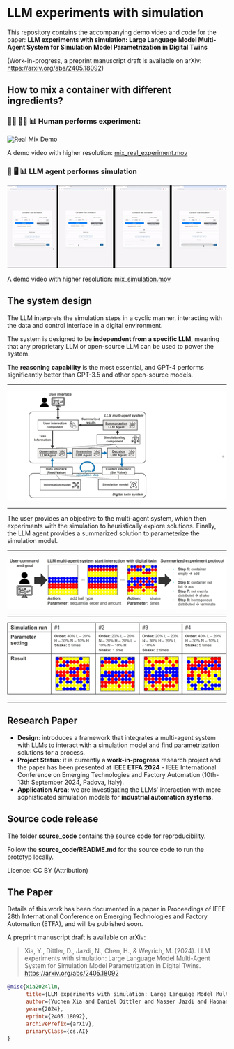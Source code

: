# LLM experiments with simulation
This repository contains the accompanying demo video and code for the paper: **LLM experiments with simulation: Large Language Model Multi-Agent System for Simulation Model Parametrization in Digital Twins**

(Work-in-progress, a preprint manuscript draft is available on arXiv: https://arxiv.org/abs/2405.18092)


## How to mix a container with different ingredients?

### :woman_scientist: :man_scientist: :bar_chart:  Human performs experiment:

![Real Mix Demo](demos/mix_real.gif)

A demo video with higher resolution: [mix_real_experiment.mov](mix_real_experiment.mov)

### :robot: :desktop_computer: :bar_chart: LLM agent performs simulation

![Simulation Mix Demo](demos/mix_simulation.gif)

A demo video with higher resolution: [mix_simulation.mov](mix_simulation.mov)

## The system design
The LLM interprets the simulation steps in a cyclic manner, interacting with the data and control interface in a digital environment.

The system is designed to be **independent from a specific LLM**, meaning that any proprietary LLM or open-source LLM can be used to power the system. 

The **reasoning capability** is the most essential, and GPT-4 performs significantly better than GPT-3.5 and other open-source models.

---
![system_design_1](demos/system_design_1.jpg)

---
The user provides an objective to the multi-agent system, which then experiments with the simulation to heuristically explore solutions. Finally, the LLM agent provides a summarized solution to parameterize the simulation model.

---
![system_design_2](demos/system_design_2.jpg)

---
![system_design_3](demos/system_design_3.jpg)

---
## Research Paper 
- **Design**: introduces a framework that integrates a multi-agent system with LLMs to interact with a simulation model and find parametrization solutions for a process.
- **Project Status**: it is currently a **work-in-progress** research project and the paper has been presented at **IEEE ETFA 2024** - IEEE International Conference on Emerging Technologies and Factory Automation (10th-13th September 2024, Padova, Italy).
- **Application Area**: we are investigating the LLMs' interaction with more sophisticated simulation models for **industrial automation systems**.

## Source code release
The folder **source_code** contains the source code for reproducibility. 

Follow the **source_code/README.md** for the source code to run the prototyp locally.

Licence: CC BY (Attribution)

## The Paper
Details of this work has been documented in a paper in Proceedings of IEEE 28th International Conference on Emerging Technologies and Factory Automation (ETFA), and will be published soon.

A preprint manuscript draft is available on arXiv:
>Xia, Y., Dittler, D., Jazdi, N., Chen, H., & Weyrich, M. (2024). LLM experiments with simulation: Large Language Model Multi-Agent System for Simulation Model Parametrization in Digital Twins. https://arxiv.org/abs/2405.18092

```bibtex
@misc{xia2024llm,
      title={LLM experiments with simulation: Large Language Model Multi-Agent System for Simulation Model Parametrization in Digital Twins}, 
      author={Yuchen Xia and Daniel Dittler and Nasser Jazdi and Haonan Chen and Michael Weyrich},
      year={2024},
      eprint={2405.18092},
      archivePrefix={arXiv},
      primaryClass={cs.AI}
}
```
